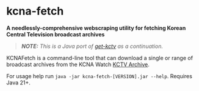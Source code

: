 # kcna-fetch

**A needlessly-comprehensive webscraping utility for fetching Korean Central Television broadcast archives**

> _**NOTE:** This is a Java port of [get-kctv](https://github.com/Lynzzyr/get-kctv) as a continuation._

KCNAFetch is a command-line tool that can download a single or range of broadcast archives from the KCNA Watch [KCTV Archive](https://kcnawatch.org/kctv-archive).

For usage help run `java -jar kcna-fetch-[VERSION].jar --help`. Requires Java 21+.